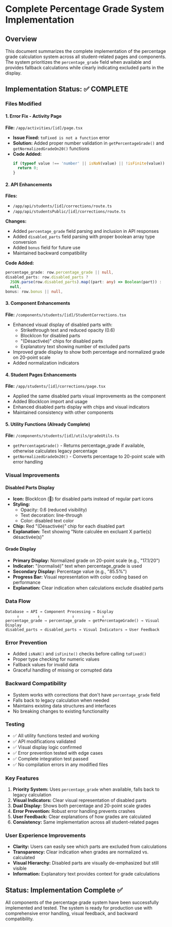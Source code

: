 # Complete Percentage Grade System Implementation

## Overview
This document summarizes the complete implementation of the percentage grade calculation system across all student-related pages and components. The system prioritizes the `percentage_grade` field when available and provides fallback calculations while clearly indicating excluded parts in the display.

## Implementation Status: ✅ COMPLETE

### Files Modified

#### 1. Error Fix - Activity Page
**File:** `/app/activities/[id]/page.tsx`
- **Issue Fixed:** `toFixed is not a function` error
- **Solution:** Added proper number validation in `getPercentageGrade()` and `getNormalizedGradeOn20()` functions
- **Code Added:**
  ```typescript
  if (typeof value !== 'number' || isNaN(value) || !isFinite(value)) {
    return 0;
  }
  ```

#### 2. API Enhancements
**Files:** 
- `/app/api/students/[id]/corrections/route.ts`
- `/app/api/studentsPublic/[id]/corrections/route.ts`

**Changes:**
- Added `percentage_grade` field parsing and inclusion in API responses
- Added `disabled_parts` field parsing with proper boolean array type conversion
- Added `bonus` field for future use
- Maintained backward compatibility

**Code Added:**
```typescript
percentage_grade: row.percentage_grade || null,
disabled_parts: row.disabled_parts ? 
  JSON.parse(row.disabled_parts).map((part: any) => Boolean(part)) : 
  null,
bonus: row.bonus || null,
```

#### 3. Component Enhancements
**File:** `/components/students/[id]/StudentCorrections.tsx`
- Enhanced visual display of disabled parts with:
  - Strikethrough text and reduced opacity (0.6)
  - BlockIcon for disabled parts
  - "(Désactivée)" chips for disabled parts
  - Explanatory text showing number of excluded parts
- Improved grade display to show both percentage and normalized grade on 20-point scale
- Added normalization indicators

#### 4. Student Pages Enhancements
**File:** `/app/students/[id]/corrections/page.tsx`
- Applied the same disabled parts visual improvements as the component
- Added BlockIcon import and usage
- Enhanced disabled parts display with chips and visual indicators
- Maintained consistency with other components

#### 5. Utility Functions (Already Complete)
**File:** `/components/students/[id]/utils/gradeUtils.ts`
- `getPercentageGrade()` - Returns percentage_grade if available, otherwise calculates legacy percentage
- `getNormalizedGradeOn20()` - Converts percentage to 20-point scale with error handling

### Visual Improvements

#### Disabled Parts Display
- **Icon:** BlockIcon (🚫) for disabled parts instead of regular part icons
- **Styling:** 
  - Opacity: 0.6 (reduced visibility)
  - Text decoration: line-through
  - Color: disabled text color
- **Chip:** Red "(Désactivée)" chip for each disabled part
- **Explanation:** Text showing "Note calculée en excluant X partie(s) désactivée(s)"

#### Grade Display
- **Primary Display:** Normalized grade on 20-point scale (e.g., "17.1/20")
- **Indicator:** "(normalisé)" text when percentage_grade is used
- **Secondary Display:** Percentage value (e.g., "85.5%")
- **Progress Bar:** Visual representation with color coding based on performance
- **Explanation:** Clear indication when calculations exclude disabled parts

### Data Flow

```
Database → API → Component Processing → Display
     ↓        ↓              ↓            ↓
percentage_grade → percentage_grade → getPercentageGrade() → Visual Display
disabled_parts → disabled_parts → Visual Indicators → User Feedback
```

### Error Prevention
- Added `isNaN()` and `isFinite()` checks before calling `toFixed()`
- Proper type checking for numeric values
- Fallback values for invalid data
- Graceful handling of missing or corrupted data

### Backward Compatibility
- System works with corrections that don't have `percentage_grade` field
- Falls back to legacy calculation when needed
- Maintains existing data structures and interfaces
- No breaking changes to existing functionality

### Testing
- ✅ All utility functions tested and working
- ✅ API modifications validated
- ✅ Visual display logic confirmed
- ✅ Error prevention tested with edge cases
- ✅ Complete integration test passed
- ✅ No compilation errors in any modified files

### Key Features
1. **Priority System:** Uses `percentage_grade` when available, falls back to legacy calculation
2. **Visual Indicators:** Clear visual representation of disabled parts
3. **Dual Display:** Shows both percentage and 20-point scale grades
4. **Error Prevention:** Robust error handling prevents crashes
5. **User Feedback:** Clear explanations of how grades are calculated
6. **Consistency:** Same implementation across all student-related pages

### User Experience Improvements
- **Clarity:** Users can easily see which parts are excluded from calculations
- **Transparency:** Clear indication when grades are normalized vs. calculated
- **Visual Hierarchy:** Disabled parts are visually de-emphasized but still visible
- **Information:** Explanatory text provides context for grade calculations

## Status: Implementation Complete ✅

All components of the percentage grade system have been successfully implemented and tested. The system is ready for production use with comprehensive error handling, visual feedback, and backward compatibility.
